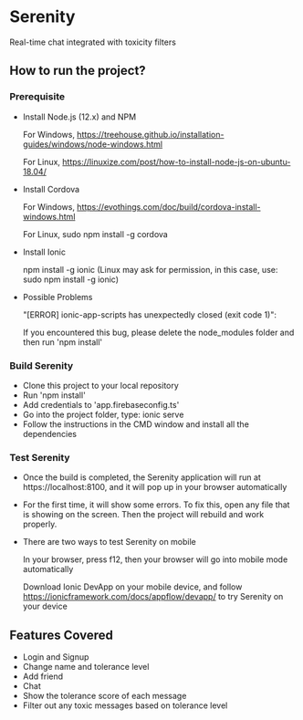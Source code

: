 # Serenity
Real-time chat integrated with toxicity filters

## How to run the project?

### Prerequisite
* Install Node.js (12.x) and NPM

   For Windows, https://treehouse.github.io/installation-guides/windows/node-windows.html

   For Linux, https://linuxize.com/post/how-to-install-node-js-on-ubuntu-18.04/

* Install Cordova

   For Windows, https://evothings.com/doc/build/cordova-install-windows.html
   
   For Linux, sudo npm install -g cordova

* Install Ionic

   npm install -g ionic (Linux may ask for permission, in this case, use: sudo npm install -g ionic)
   
* Possible Problems

   "[ERROR] ionic-app-scripts has unexpectedly closed (exit code 1)": 
   
   If you encountered this bug, please delete the node_modules folder and then run 'npm install'

### Build Serenity
* Clone this project to your local repository
* Run 'npm install'
* Add credentials to 'app.firebaseconfig.ts'
* Go into the project folder, type: ionic serve
* Follow the instructions in the CMD window and install all the dependencies 

### Test Serenity
* Once the build is completed, the Serenity application will run at https://localhost:8100, and it will pop up in your browser automatically
* For the first time, it will show some errors. To fix this, open any file that is showing on the screen. Then the project
will rebuild and work properly.
* There are two ways to test Serenity on mobile

   In your browser, press f12, then your browser will go into mobile mode automatically
   
   Download Ionic DevApp on your mobile device, and follow https://ionicframework.com/docs/appflow/devapp/ to try Serenity on your device

## Features Covered
* Login and Signup
* Change name and tolerance level
* Add friend
* Chat
* Show the tolerance score of each message
* Filter out any toxic messages based on tolerance level
